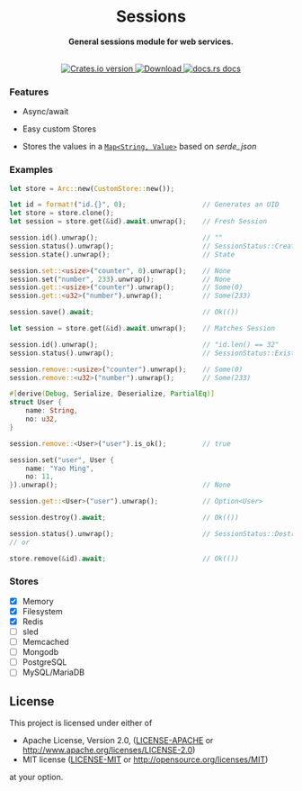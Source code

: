 <h1 align="center">Sessions</h1>
<div align="center">
  <p><strong>General sessions module for web services.</strong></p>
</div>

<br />

<div align="center">
  <!-- Crates version -->
  <a href="https://crates.io/crates/sessions">
    <img src="https://img.shields.io/crates/v/sessions.svg?style=flat-square"
    alt="Crates.io version" />
  </a>
  <!-- Downloads -->
  <a href="https://crates.io/crates/sessions">
    <img src="https://img.shields.io/crates/d/sessions.svg?style=flat-square"
      alt="Download" />
  </a>
  <!-- docs.rs docs -->
  <a href="https://docs.rs/sessions">
    <img src="https://img.shields.io/badge/docs-latest-blue.svg?style=flat-square"
      alt="docs.rs docs" />
  </a>
</div>

### Features

- Async/await

- Easy custom Stores

- Stores the values in a [`Map<String, Value>`](https://docs.rs/serde_json/latest/serde_json/map/index.html) based on _serde_json_

### Examples

```rust
let store = Arc::new(CustomStore::new());

let id = format!("id.{}", 0);                   // Generates an UID
let store = store.clone();
let session = store.get(&id).await.unwrap();    // Fresh Session

session.id().unwrap();                          // ""
session.status().unwrap();                      // SessionStatus::Created
session.state().unwrap();                       // State

session.set::<usize>("counter", 0).unwrap();    // None
session.set("number", 233).unwrap();            // None
session.get::<usize>("counter").unwrap();       // Some(0)
session.get::<u32>("number").unwrap();          // Some(233)

session.save().await;                           // Ok(())

let session = store.get(&id).await.unwrap();    // Matches Session

session.id().unwrap();                          // "id.len() == 32"
session.status().unwrap();                      // SessionStatus::Existed

session.remove::<usize>("counter").unwrap();    // Some(0)
session.remove::<u32>("number").unwrap();       // Some(233)

#[derive(Debug, Serialize, Deserialize, PartialEq)]
struct User {
    name: String,
    no: u32,
}

session.remove::<User>("user").is_ok();         // true

session.set("user", User {
    name: "Yao Ming",
    no: 11,
}).unwrap();                                    // None

session.get::<User>("user").unwrap();           // Option<User>

session.destroy().await;                        // Ok(())

session.status().unwrap();                      // SessionStatus::Destroyed
// or

store.remove(&id).await;                        // Ok(())
```

### Stores

- [x] Memory
- [x] Filesystem
- [x] Redis
- [ ] sled
- [ ] Memcached
- [ ] Mongodb
- [ ] PostgreSQL
- [ ] MySQL/MariaDB

## License

This project is licensed under either of

- Apache License, Version 2.0, ([LICENSE-APACHE](LICENSE-APACHE) or
  http://www.apache.org/licenses/LICENSE-2.0)
- MIT license ([LICENSE-MIT](LICENSE-MIT) or
  http://opensource.org/licenses/MIT)

at your option.
